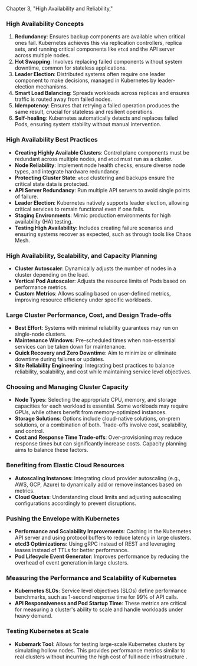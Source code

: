 Chapter 3, "High Availability and Reliability,"

### **High Availability Concepts**
1. **Redundancy**: Ensures backup components are available when critical ones fail. Kubernetes achieves this via replication controllers, replica sets, and running critical components like `etcd` and the API server across multiple nodes.
2. **Hot Swapping**: Involves replacing failed components without system downtime, common for stateless applications.
3. **Leader Election**: Distributed systems often require one leader component to make decisions, managed in Kubernetes by leader-election mechanisms.
4. **Smart Load Balancing**: Spreads workloads across replicas and ensures traffic is routed away from failed nodes.
5. **Idempotency**: Ensures that retrying a failed operation produces the same result, crucial for stateless and resilient operations.
6. **Self-healing**: Kubernetes automatically detects and replaces failed Pods, ensuring system stability without manual intervention.

### **High Availability Best Practices**
- **Creating Highly Available Clusters**: Control plane components must be redundant across multiple nodes, and `etcd` must run as a cluster.
- **Node Reliability**: Implement node health checks, ensure diverse node types, and integrate hardware redundancy.
- **Protecting Cluster State**: `etcd` clustering and backups ensure the critical state data is protected.
- **API Server Redundancy**: Run multiple API servers to avoid single points of failure.
- **Leader Election**: Kubernetes natively supports leader election, allowing critical services to remain functional even if one fails.
- **Staging Environments**: Mimic production environments for high availability (HA) testing.
- **Testing High Availability**: Includes creating failure scenarios and ensuring systems recover as expected, such as through tools like Chaos Mesh.

### **High Availability, Scalability, and Capacity Planning**
- **Cluster Autoscaler**: Dynamically adjusts the number of nodes in a cluster depending on the load.
- **Vertical Pod Autoscaler**: Adjusts the resource limits of Pods based on performance metrics.
- **Custom Metrics**: Allows scaling based on user-defined metrics, improving resource efficiency under specific workloads.

### **Large Cluster Performance, Cost, and Design Trade-offs**
- **Best Effort**: Systems with minimal reliability guarantees may run on single-node clusters.
- **Maintenance Windows**: Pre-scheduled times when non-essential services can be taken down for maintenance.
- **Quick Recovery and Zero Downtime**: Aim to minimize or eliminate downtime during failures or updates.
- **Site Reliability Engineering**: Integrating best practices to balance reliability, scalability, and cost while maintaining service level objectives.

### **Choosing and Managing Cluster Capacity**
- **Node Types**: Selecting the appropriate CPU, memory, and storage capacities for each workload is essential. Some workloads may require GPUs, while others benefit from memory-optimized instances.
- **Storage Solutions**: Options include cloud-native solutions, on-prem solutions, or a combination of both. Trade-offs involve cost, scalability, and control.
- **Cost and Response Time Trade-offs**: Over-provisioning may reduce response times but can significantly increase costs. Capacity planning aims to balance these factors.

### **Benefiting from Elastic Cloud Resources**
- **Autoscaling Instances**: Integrating cloud provider autoscaling (e.g., AWS, GCP, Azure) to dynamically add or remove instances based on metrics.
- **Cloud Quotas**: Understanding cloud limits and adjusting autoscaling configurations accordingly to prevent disruptions.

### **Pushing the Envelope with Kubernetes**
- **Performance and Scalability Improvements**: Caching in the Kubernetes API server and using protocol buffers to reduce latency in large clusters.
- **etcd3 Optimizations**: Using gRPC instead of REST and leveraging leases instead of TTLs for better performance.
- **Pod Lifecycle Event Generator**: Improves performance by reducing the overhead of event generation in large clusters.

### **Measuring the Performance and Scalability of Kubernetes**
- **Kubernetes SLOs**: Service level objectives (SLOs) define performance benchmarks, such as 1-second response time for 99% of API calls.
- **API Responsiveness and Pod Startup Time**: These metrics are critical for measuring a cluster's ability to scale and handle workloads under heavy demand.

### **Testing Kubernetes at Scale**
- **Kubemark Tool**: Allows for testing large-scale Kubernetes clusters by simulating hollow nodes. This provides performance metrics similar to real clusters without incurring the high cost of full node infrastructure   .